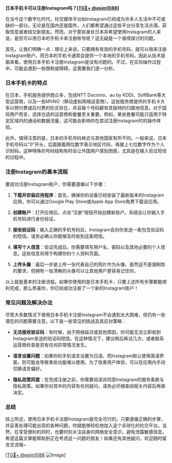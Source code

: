 **日本手机卡可以注册Instagram吗？[[TG💪+ @esim1088](https://t.me/s/esim1088)]**

在当今这个数字化时代，社交媒体平台如Instagram已经成为许多人生活中不可或缺的一部分。无论是在国内还是国外，人们都希望通过这些平台分享生活点滴、获取信息或者结交新朋友。然而，对于那些身处日本并希望使用Instagram的人来说，是否可以用日本的手机卡来注册账号呢？这无疑是一个值得探讨的问题。

首先，让我们明确一点：理论上来说，只要拥有有效的手机号码，就可以用来注册Instagram账户。而日本的手机卡通常会提供一个本地的手机号码，因此从技术层面来看，使用日本手机卡注册Instagram是没有问题的。不过，在实际操作过程中，可能会遇到一些限制或障碍，这需要我们逐一分析。

### 日本手机卡的特点

在日本，手机服务提供商众多，包括NTT Docomo、au by KDDI、SoftBank等大型运营商，以及一些MVNO（移动虚拟网络运营商）。这些服务商提供的手机卡大多以预付费或后付费的形式存在，并且每个号码都有其独特的归属地信息。对于国际用户而言，选择合适的运营商和套餐至关重要。例如，某些套餐可能只适用于特定区域内的通话和数据流量，这可能会影响你在尝试注册Instagram时的操作体验。

此外，值得注意的是，日本的手机号码格式与其他国家有所不同。一般来说，日本手机号码以“0”开头，后面跟着两位数字表示地区代码，再接上七位数字作为个人识别码。这种特殊的号码结构有时会让外国用户感到困惑，尤其是在输入验证短信的过程中。

### 注册Instagram的基本流程

要成功注册Instagram账户，你需要遵循以下步骤：

1. **下载并安装应用程序**：首先，确保你的设备已经安装了最新版本的Instagram应用。你可以通过Google Play Store或Apple App Store免费下载该应用。
   
2. **创建账户**：打开应用后，点击“注册”按钮开始创建新账户。系统会让你输入手机号码进行身份验证。

3. **接收验证码**：输入正确的手机号码后，Instagram会向你发送一条包含验证码的短信。请务必确认你能够及时收到这条短信。

4. **填写个人信息**：验证完成后，你需要填写用户名、密码以及其他必要的个人信息。这些信息将用于构建你的个人资料页面。

5. **上传头像**：最后一步是上传一张代表自己的照片作为头像。虽然这不是强制性的要求，但拥有一张清晰的头像可以让其他用户更容易记住你。

以上就是基本的注册流程。如果你使用的是日本手机卡，只要上述所有步骤都能顺利完成，那么恭喜你，你已经成功注册了一个新的Instagram账户！

### 常见问题及解决办法

尽管大多数情况下使用日本手机卡注册Instagram不会遇到太大困难，但仍有一些潜在的问题需要注意。以下是一些常见的挑战及其应对策略：

- **无法接收验证码**：有时候，由于网络延迟或其他原因，你可能无法立即收到Instagram发送的验证码短信。在这种情况下，建议稍后再试几次，或者联系运营商检查是否有任何异常情况发生。

- **语言设置问题**：如果你的手机语言设置为日语，而Instagram默认使用英语界面，则可能会导致某些功能难以使用。为了改善用户体验，可以在应用内手动切换语言偏好。

- **隐私政策同意**：在完成注册之前，你需要阅读并同意Instagram的服务条款与隐私政策。如果你对其中的内容有任何疑问，请务必仔细查阅相关内容后再做决定。

### 总结

综上所述，使用日本手机卡注册Instagram是完全可行的。只要遵循正确的步骤，并妥善处理可能出现的各种问题，你就能够轻松地加入这个全球化的社交平台。当然，在享受便利的同时，也要时刻关注自身的网络安全意识，避免泄露敏感信息。希望这篇文章能帮助到正在考虑这一问题的朋友！如果还有其他疑问，欢迎随时留言交流哦~

[[TG💪+ @esim1088](https://t.me/s/esim1088) ![Image](https://i.postimg.cc/4NQfJmqS/Snipaste-2025-05-13-00-14-12.png)]